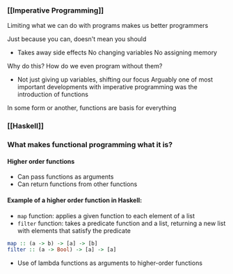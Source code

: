 
### [[Imperative Programming]]
Limiting what we can do with programs makes us better programmers

Just because you can, doesn't mean you should
-  Takes away side effects
No changing variables
No assigning memory

Why do this? How do we even program without them?
- Not just giving up variables, shifting our focus
Arguably one of most important developments with imperative programming was the introduction of functions

In some form or another, functions are basis for everything

### [[Haskell]]


### What makes functional programming what it is?

#### Higher order functions
- Can pass functions as arguments
- Can return functions from other functions

#### Example of a higher order function in Haskell:
- `map` function: applies a given function to each element of a list
- `filter` function: takes a predicate function and a list, returning a new list with elements that satisfy the predicate
```haskell
map :: (a -> b) -> [a] -> [b]
filter :: (a -> Bool) -> [a] -> [a]
```
- Use of lambda functions as arguments to higher-order functions


